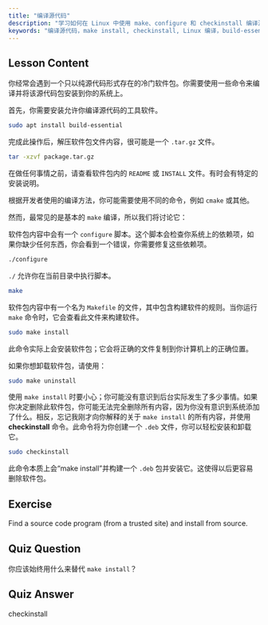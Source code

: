 ```yaml
---
title: "编译源代码"
description: "学习如何在 Linux 中使用 make、configure 和 checkinstall 编译源代码。了解初学者和中级用户的构建过程。"
keywords: "编译源代码，make install, checkinstall, Linux 编译，build-essential, Linux 教程，初学者指南"
---
```


## Lesson Content

你经常会遇到一个只以纯源代码形式存在的冷门软件包。你需要使用一些命令来编译并将该源代码包安装到你的系统上。

首先，你需要安装允许你编译源代码的工具软件。

```bash
sudo apt install build-essential
```

完成此操作后，解压软件包文件内容，很可能是一个 `.tar.gz` 文件。

```bash
tar -xzvf package.tar.gz
```

在做任何事情之前，请查看软件包内的 `README` 或 `INSTALL` 文件。有时会有特定的安装说明。

根据开发者使用的编译方法，你可能需要使用不同的命令，例如 `cmake` 或其他。

然而，最常见的是基本的 `make` 编译，所以我们将讨论它：

软件包内容中会有一个 `configure` 脚本。这个脚本会检查你系统上的依赖项，如果你缺少任何东西，你会看到一个错误，你需要修复这些依赖项。

```bash
./configure
```

`./` 允许你在当前目录中执行脚本。

```bash
make
```

软件包内容中有一个名为 `Makefile` 的文件，其中包含构建软件的规则。当你运行 `make` 命令时，它会查看此文件来构建软件。

```bash
sudo make install
```

此命令实际上会安装软件包；它会将正确的文件复制到你计算机上的正确位置。

如果你想卸载软件包，请使用：

```bash
sudo make uninstall
```

使用 `make install` 时要小心；你可能没有意识到后台实际发生了多少事情。如果你决定删除此软件包，你可能无法完全删除所有内容，因为你没有意识到系统添加了什么。相反，忘记我刚才向你解释的关于 `make install` 的所有内容，并使用 **checkinstall** 命令。此命令将为你创建一个 `.deb` 文件，你可以轻松安装和卸载它。

```bash
sudo checkinstall
```

此命令本质上会“make install”并构建一个 `.deb` 包并安装它。这使得以后更容易删除软件包。

## Exercise

Find a source code program (from a trusted site) and install from source.

## Quiz Question

你应该始终用什么来替代 `make install`？

## Quiz Answer

checkinstall
